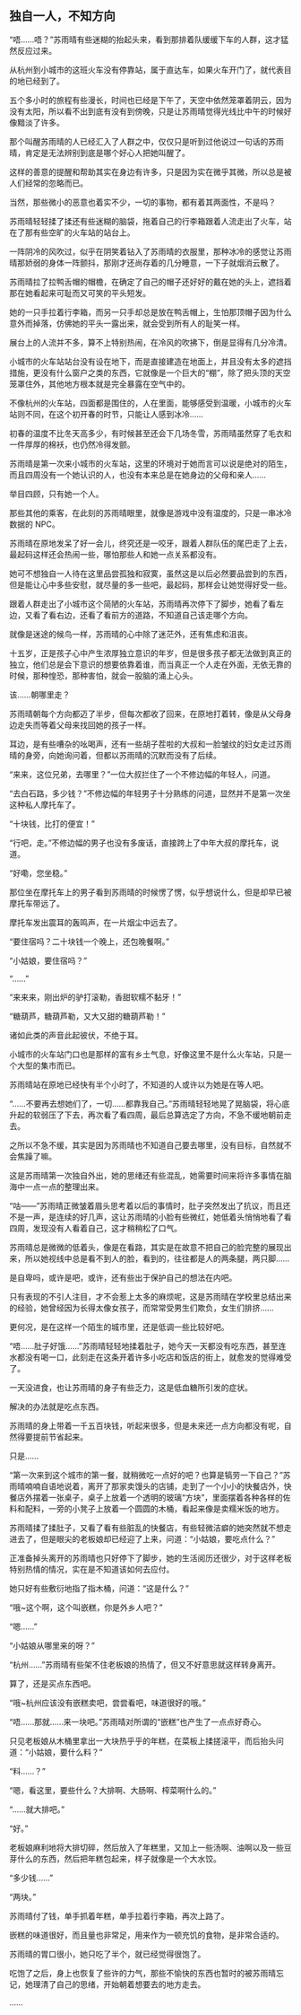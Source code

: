 ## 独自一人，不知方向

“唔……唔？”苏雨晴有些迷糊的抬起头来，看到那排着队缓缓下车的人群，这才猛然反应过来。

从杭州到小城市的这班火车没有停靠站，属于直达车，如果火车开门了，就代表目的地已经到了。

五个多小时的旅程有些漫长，时间也已经是下午了，天空中依然笼罩着阴云，因为没有太阳，所以看不出到底有没有到傍晚，只是让苏雨晴觉得光线比中午的时候好像黯淡了许多。

那个叫醒苏雨晴的人已经汇入了人群之中，仅仅只是听到过他说过一句话的苏雨晴，肯定是无法辨别到底是哪个好心人把她叫醒了。

这样的善意的提醒和帮助其实在身边有许多，只是因为实在微乎其微，所以总是被人们经常的忽略而已。

当然，那些微小的恶意也着实不少，一切的事物，都有着其两面性，不是吗？

苏雨晴轻轻揉了揉还有些迷糊的脑袋，拖着自己的行李箱跟着人流走出了火车，站在了那有些空旷的火车站的站台上。

一阵阴冷的风吹过，似乎在阴笑着钻入了苏雨晴的衣服里，那种冰冷的感觉让苏雨晴那娇弱的身体一阵颤抖，那刚才还尚存着的几分睡意，一下子就烟消云散了。

苏雨晴拉了拉鸭舌帽的帽檐，在确定了自己的帽子还好好的戴在她的头上，遮挡着那在她看起来可耻而又可笑的平头短发。

她的一只手拉着行李箱，而另一只手却总是放在鸭舌帽上，生怕那顶帽子因为什么意外而掉落，仿佛她的平头一露出来，就会受到所有人的耻笑一样。

展台上的人流并不多，算不上特别热闹，在冷风的吹拂下，倒是显得有几分冷清。

小城市的火车站站台没有设在地下，而是直接建造在地面上，并且没有太多的遮挡措施，更没有什么窗户之类的东西，它就像是一个巨大的“棚”，除了把头顶的天空笼罩住外，其他地方根本就是完全暴露在空气中的。

不像杭州的火车站，四面都是围住的，人在里面，能够感受到温暖，小城市的火车站则不同，在这个初开春的时节，只能让人感到冰冷……

初春的温度不比冬天高多少，有时候甚至还会下几场冬雪，苏雨晴虽然穿了毛衣和一件厚厚的棉袄，也仍然冷得发颤。

苏雨晴是第一次来小城市的火车站，这里的环境对于她而言可以说是绝对的陌生，而且四周没有一个她认识的人，也没有本来总是在她身边的父母和亲人……

举目四顾，只有她一个人。

那些其他的乘客，在此刻的苏雨晴眼里，就像是游戏中没有温度的，只是一串冰冷数据的 NPC。

苏雨晴在原地发呆了好一会儿，终究还是一咬牙，跟着人群队伍的尾巴走了上去，最起码这样还会热闹一些，哪怕那些人和她一点关系都没有。

她可不想独自一人待在这里品尝孤独和寂寞，虽然这是以后必然要品尝到的东西，但是能让心中多些安慰，就尽量的多一些吧，最起码，那样会让她觉得好受一些。

跟着人群走出了小城市这个简陋的火车站，苏雨晴再次停下了脚步，她看了看左边，又看了看右边，还看了看前方的道路，不知道自己该走哪个方向。

就像是迷途的候鸟一样，苏雨晴的心中除了迷茫外，还有焦虑和沮丧。

十五岁，正是孩子心中产生浓厚独立意识的年岁，但是很多孩子都无法做到真正的独立，他们总是会下意识的想要依靠着谁，而当真正一个人走在外面，无依无靠的时候，那种惶恐，那种害怕，就会一股脑的涌上心头。

该……朝哪里走？

苏雨晴朝每个方向都迈了半步，但每次都收了回来，在原地打着转，像是从父母身边走失而等着父母来找回她的孩子一样。

耳边，是有些嘈杂的吆喝声，还有一些胡子茬啦的大叔和一脸皱纹的妇女走过苏雨晴的身旁，向她询问着，但都以苏雨晴的沉默而没有了后续。

“来来，这位兄弟，去哪里？”一位大叔拦住了一个不修边幅的年轻人，问道。

“去白石路，多少钱？”不修边幅的年轻男子十分熟练的问道，显然并不是第一次坐这种私人摩托车了。

“十块钱，比打的便宜！”

“行吧，走。”不修边幅的男子也没有多废话，直接跨上了中年大叔的摩托车，说道。

“好嘞，您坐稳。”

那位坐在摩托车上的男子看到苏雨晴的时候愣了愣，似乎想说什么，但是却早已被摩托车带远了。

摩托车发出震耳的轰鸣声，在一片烟尘中远去了。

“要住宿吗？二十块钱一个晚上，还包晚餐啊。”

“小姑娘，要住宿吗？”

“……”

“来来来，刚出炉的驴打滚勒，香甜软糯不黏牙！”

“糖葫芦，糖葫芦勒，又大又甜的糖葫芦勒！”

诸如此类的声音此起彼伏，不绝于耳。

小城市的火车站门口也是那样的富有乡土气息，好像这里不是什么火车站，只是一个大型的集市而已。

苏雨晴站在原地已经快有半个小时了，不知道的人或许以为她是在等人吧。

“……不要再去想她们了，一切……都靠我自己。”苏雨晴轻轻地晃了晃脑袋，将心底升起的软弱压了下去，再次看了看四周，最后总算选定了方向，不急不缓地朝前走去。

之所以不急不缓，其实是因为苏雨晴也不知道自己要去哪里，没有目标，自然就不会焦躁了嘛。

这是苏雨晴第一次独自外出，她的思绪还有些混乱，她需要时间来将许多事情在脑海中一点一点的整理出来。

“咕——”苏雨晴正微皱着眉头思考着以后的事情时，肚子突然发出了抗议，而且还不是一声，是连续的好几声，这让苏雨晴的小脸有些微红，她低着头悄悄地看了看四周，发现没有人看着自己，这才稍稍松了口气。

苏雨晴总是微微的低着头，像是在看路，其实是在故意不把自己的脸完整的展现出来，所以她视线中总是看不到人的脸，看到的，往往都是人的两条腿，两只脚……

是自卑吗，或许是吧，或许，还有些出于保护自己的想法在内吧。

只有表现的不引人注目，才不会惹上太多的麻烦呢，这是苏雨晴在学校里总结出来的经验，她曾经因为长得太像女孩子，而常常受男生们欺负，女生们排挤……

更何况，是在这样一个陌生的城市里，还是低调一些比较好吧。

“唔……肚子好饿……”苏雨晴轻轻地揉着肚子，她今天一天都没有吃东西，甚至连水都没有喝一口，此刻走在这条开着许多小吃店和饭店的街上，就愈发的觉得难受了。

一天没进食，也让苏雨晴的身子有些乏力，这是低血糖所引发的症状。

解决的办法就是吃点东西。

苏雨晴的身上带着一千五百块钱，听起来很多，但是未来还一点方向都没有呢，自然得要提前节省起来。

只是……

“第一次来到这个城市的第一餐，就稍微吃一点好的吧？也算是犒劳一下自己？”苏雨晴喃喃自语地说着，离开了那家卖馒头的店铺，走到了一个小小的快餐店外，快餐店外摆着一张桌子，桌子上放着一个透明的玻璃“方块”，里面摆着各种各样的佐料和配料，一旁的小凳子上放着一个圆圆的木桶，看起来像是卖糯米饭的地方。

苏雨晴揉了揉肚子，又看了看有些脏乱的快餐店，有些轻微洁癖的她突然就不想走进去了，但是眼尖的老板娘却已经迎了上来，问道：“小姑娘，要吃点什么？”

正准备掉头离开的苏雨晴也只好停下了脚步，她的生活阅历还很少，对于这样老板特别热情的情况，实在是不知道该如何去应付。

她只好有些敷衍地指了指木桶，问道：“这是什么？”

“哦~这个啊，这个叫嵌糕，你是外乡人吧？”

“嗯……”

“小姑娘从哪里来的呀？”

“杭州……”苏雨晴有些架不住老板娘的热情了，但又不好意思就这样转身离开。

算了，还是买点东西吧。

“哦~杭州应该没有嵌糕卖吧，尝尝看吧，味道很好的哦。”

“唔……那就……来一块吧。”苏雨晴对所谓的“嵌糕”也产生了一点点好奇心。

只见老板娘从木桶里拿出一大块热乎乎的年糕，在菜板上揉搓滚平，而后抬头问道：“小姑娘，要什么料？”

“料……？”

“嗯，看这里，要些什么？大排啊、大肠啊、榨菜啊什么的。”

“……就大排吧。”

“好。”

老板娘麻利地将大排切碎，然后放入了年糕里，又加上一些汤啊、油啊以及一些豆芽什么的东西，然后把年糕包起来，样子就像是一个大水饺。

“多少钱……”

“两块。”

苏雨晴付了钱，单手抓着年糕，单手拉着行李箱，再次上路了。

嵌糕的味道很好，而且量也非常足，用来作为一顿充饥的食物，是非常合适的。

苏雨晴的胃口很小，她只吃了半个，就已经觉得很饱了。

吃饱了之后，身上也恢复了些许的力气，那些不愉快的东西也暂时的被苏雨晴忘记，她理清了自己的思绪，开始朝着想要去的地方走去。

……
